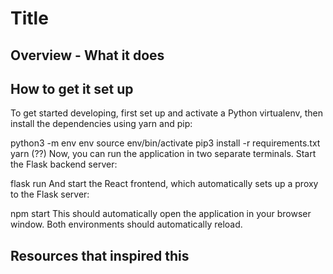 # Title
## Overview - What it does
## How to get it set up
To get started developing, first set up and activate a Python virtualenv, then install the dependencies using yarn and pip:

python3 -m env env
source env/bin/activate
pip3 install -r requirements.txt
yarn (??)
Now, you can run the application in two separate terminals. Start the Flask backend server:

flask run
And start the React frontend, which automatically sets up a proxy to the Flask server:

npm start
This should automatically open the application in your browser window. Both environments should automatically reload.


## Resources that inspired this
